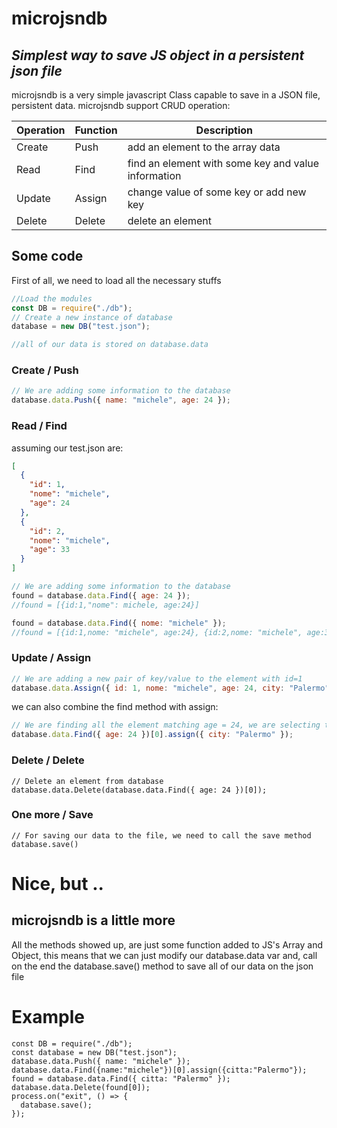 # microjsndb

## _Simplest way to save JS object in a persistent json file_

microjsndb is a very simple javascript Class capable to save in a JSON file, persistent data.
microjsndb support CRUD operation:

| Operation | Function | Description                                         |
| --------- | -------- | --------------------------------------------------- |
| Create    | Push     | add an element to the array data                    |
| Read      | Find     | find an element with some key and value information |
| Update    | Assign   | change value of some key or add new key             |
| Delete    | Delete   | delete an element                                   |

## Some code

First of all, we need to load all the necessary stuffs

```javascript
//Load the modules
const DB = require("./db");
// Create a new instance of database
database = new DB("test.json");

//all of our data is stored on database.data
```

### Create / Push

```javascript
// We are adding some information to the database
database.data.Push({ name: "michele", age: 24 });
```

### Read / Find

assuming our test.json are:

```json
[
  {
    "id": 1,
    "nome": "michele",
    "age": 24
  },
  {
    "id": 2,
    "nome": "michele",
    "age": 33
  }
]
```

```javascript
// We are adding some information to the database
found = database.data.Find({ age: 24 });
//found = [{id:1,"nome": michele, age:24}]

found = database.data.Find({ nome: "michele" });
//found = [{id:1,nome: "michele", age:24}, {id:2,nome: "michele", age:33}]
```

### Update / Assign

```javascript
// We are adding a new pair of key/value to the element with id=1
database.data.Assign({ id: 1, nome: "michele", age: 24, city: "Palermo" });
```

we can also combine the find method with assign:

```javascript
// We are finding all the element matching age = 24, we are selecting the first element of the resulting array, and a assigning to it the new key
database.data.Find({ age: 24 })[0].assign({ city: "Palermo" });
```

### Delete / Delete

```javascipt
// Delete an element from database
database.data.Delete(database.data.Find({ age: 24 })[0]);
```

### One more / Save

```javascipt
// For saving our data to the file, we need to call the save method
database.save()
```

# Nice, but ..

## microjsndb is a little more

All the methods showed up, are just some function added to JS's Array and Object, this means that we can just modify our
database.data var and, call on the end the database.save() method to save all of our data on the json file

# Example

```javascipt
const DB = require("./db");
const database = new DB("test.json");
database.data.Push({ name: "michele" });
database.data.Find({name:"michele"})[0].assign({citta:"Palermo"});
found = database.data.Find({ citta: "Palermo" });
database.data.Delete(found[0]);
process.on("exit", () => {
  database.save();
});
```
